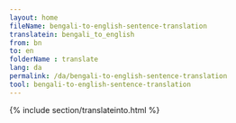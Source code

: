 ```yaml
---
layout: home
fileName: bengali-to-english-sentence-translation
translatein: bengali_to_english
from: bn
to: en
folderName : translate
lang: da
permalink: /da/bengali-to-english-sentence-translation
tool: bengali-to-english-sentence-translation
---
```

{% include section/translateinto.html %}